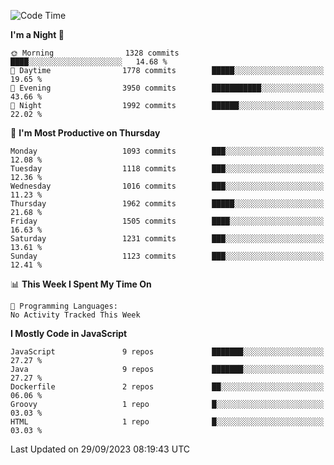 <!--START_SECTION:waka-->
![Code Time](http://img.shields.io/badge/Code%20Time-1%2C311%20hrs%2031%20mins-blue)

**I'm a Night 🦉** 

```text
🌞 Morning                1328 commits        ████░░░░░░░░░░░░░░░░░░░░░   14.68 % 
🌆 Daytime                1778 commits        █████░░░░░░░░░░░░░░░░░░░░   19.65 % 
🌃 Evening                3950 commits        ███████████░░░░░░░░░░░░░░   43.66 % 
🌙 Night                  1992 commits        ██████░░░░░░░░░░░░░░░░░░░   22.02 % 
```
📅 **I'm Most Productive on Thursday** 

```text
Monday                   1093 commits        ███░░░░░░░░░░░░░░░░░░░░░░   12.08 % 
Tuesday                  1118 commits        ███░░░░░░░░░░░░░░░░░░░░░░   12.36 % 
Wednesday                1016 commits        ███░░░░░░░░░░░░░░░░░░░░░░   11.23 % 
Thursday                 1962 commits        █████░░░░░░░░░░░░░░░░░░░░   21.68 % 
Friday                   1505 commits        ████░░░░░░░░░░░░░░░░░░░░░   16.63 % 
Saturday                 1231 commits        ███░░░░░░░░░░░░░░░░░░░░░░   13.61 % 
Sunday                   1123 commits        ███░░░░░░░░░░░░░░░░░░░░░░   12.41 % 
```


📊 **This Week I Spent My Time On** 

```text
💬 Programming Languages: 
No Activity Tracked This Week
```

**I Mostly Code in JavaScript** 

```text
JavaScript               9 repos             ███████░░░░░░░░░░░░░░░░░░   27.27 % 
Java                     9 repos             ███████░░░░░░░░░░░░░░░░░░   27.27 % 
Dockerfile               2 repos             ██░░░░░░░░░░░░░░░░░░░░░░░   06.06 % 
Groovy                   1 repo              █░░░░░░░░░░░░░░░░░░░░░░░░   03.03 % 
HTML                     1 repo              █░░░░░░░░░░░░░░░░░░░░░░░░   03.03 % 
```




 Last Updated on 29/09/2023 08:19:43 UTC
<!--END_SECTION:waka-->
